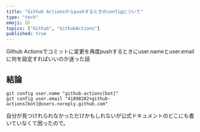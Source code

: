 ```yaml
---
title: "Github Actionsからpushするときのconfigについて"
type: "tech"
emoji: 🐱
topics: ["Github", "GithubActions"]
published: true
---
```

Github Actionsでコミットに変更を再度pushするときにuser.nameとuser.emailに何を設定すればいいのか迷った話


## 結論
```
git config user.name "github-actions[bot]"
git config user.email "41898282+github-actions[bot]@users.noreply.github.com"
```


自分が見つけれられなかっただけかもしれないが公式ドキュメントのどこにも書いていなくて困ったので。


